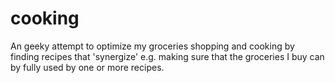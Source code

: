 # cooking
An geeky attempt to optimize my groceries shopping and cooking by finding recipes that 'synergize' e.g. making sure that the groceries I buy can by fully used by one or more recipes.
